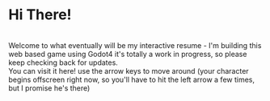 <h1>Hi There!</h1>
<br/>
Welcome to what eventually will be my interactive resume - I'm building this web based game using Godot4 
it's totally a work in progress, so please keep checking back for updates.
<br>
You can visit it here! use the arrow keys to move around (your character begins offscreen right now, so you'll have to hit the left arrow a few times, but I promise he's there)
